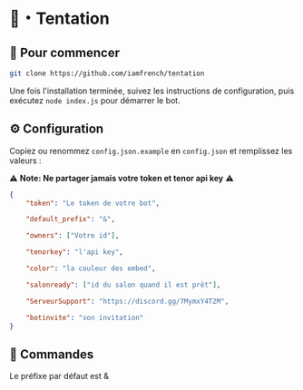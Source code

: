 # 🥀・Tentation

## 🚀 Pour commencer

```sh
git clone https://github.com/iamfrench/tentation
```

Une fois l'installation terminée, suivez les instructions de configuration, puis exécutez `node index.js` pour démarrer le bot.

## ⚙️ Configuration

Copiez ou renommez `config.json.example` en `config.json` et remplissez les valeurs :

⚠️ **Note: Ne partager jamais votre token et tenor api key** ⚠️

```json
{
    "token": "Le token de votre bot",

    "default_prefix": "&", 

    "owners": ["Votre id"], 

    "tenorkey": "l'api key",

    "color": "la couleur des embed",

    "salonready": ["id du salon quand il est prêt"],

    "ServeurSupport": "https://discord.gg/7MymxY4T2M",

    "botinvite": "son invitation"
}
```
## 📝 Commandes

Le préfixe par défaut est &
